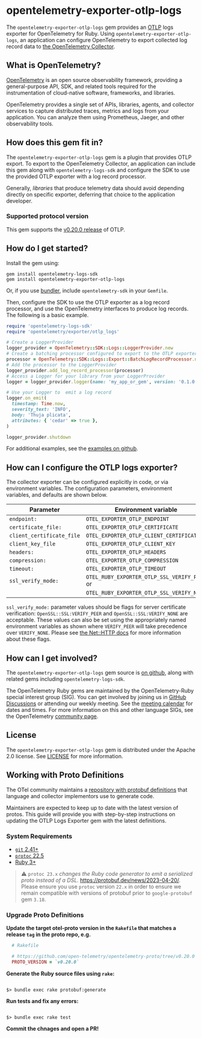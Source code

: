 # opentelemetry-exporter-otlp-logs

The `opentelemetry-exporter-otlp-logs` gem provides an [OTLP](https://github.com/open-telemetry/opentelemetry-proto) logs exporter for OpenTelemetry for Ruby. Using `opentelemetry-exporter-otlp-logs`, an application can configure OpenTelemetry to export collected log record data to [the OpenTelemetry Collector][opentelemetry-collector-home].

## What is OpenTelemetry?

[OpenTelemetry][opentelemetry-home] is an open source observability framework, providing a general-purpose API, SDK, and related tools required for the instrumentation of cloud-native software, frameworks, and libraries.

OpenTelemetry provides a single set of APIs, libraries, agents, and collector services to capture distributed traces, metrics and logs from your application. You can analyze them using Prometheus, Jaeger, and other observability tools.

## How does this gem fit in?

The `opentelemetry-exporter-otlp-logs` gem is a plugin that provides OTLP export. To export to the OpenTelemetry Collector, an application can include this gem along with `opentelemetry-logs-sdk` and configure the SDK to use the provided OTLP exporter with a log record processor.

Generally, *libraries* that produce telemetry data should avoid depending directly on specific exporter, deferring that choice to the application developer.

### Supported protocol version

This gem supports the [v0.20.0 release][otel-proto-release] of OTLP.

## How do I get started?

Install the gem using:

```console
gem install opentelemetry-logs-sdk
gem install opentelemetry-exporter-otlp-logs
```

Or, if you use [bundler][bundler-home], include `opentelemetry-sdk` in your `Gemfile`.

Then, configure the SDK to use the OTLP exporter as a log record processor, and use the OpenTelemetry interfaces to produce log records. The following is a basic example.

```ruby
require 'opentelemetry-logs-sdk'
require 'opentelemetry/exporter/otlp_logs'

# Create a LoggerProvider
logger_provider = OpenTelemetry::SDK::Logs::LoggerProvider.new
# Create a batching processor configured to export to the OTLP exporter
processor = OpenTelemetry::SDK::Logs::Export::BatchLogRecordProcessor.new(OpenTelemetry::Exporter::OTLP::Logs::LogsExporter.new)
# Add the processor to the LoggerProvider
logger_provider.add_log_record_processor(processor)
# Access a Logger for your library from your LoggerProvider
logger = logger_provider.logger(name: 'my_app_or_gem', version: '0.1.0')

# Use your Logger to  emit a log record
logger.on_emit(
  timestamp: Time.now,
  severity_text: 'INFO',
  body: 'Thuja plicata',
  attributes: { 'cedar' => true },
)

logger_provider.shutdown
```

For additional examples, see the [examples on github][examples-github].

## How can I configure the OTLP logs exporter?

The collector exporter can be configured explicitly in code, or via environment variables. The configuration parameters, environment variables, and defaults are shown below.

| Parameter                 | Environment variable                         | Default                             |
| ------------------------- | -------------------------------------------- | ----------------------------------- |
| `endpoint:`               | `OTEL_EXPORTER_OTLP_ENDPOINT`                | `"http://localhost:4318/v1/logs"`   |
| `certificate_file:`       | `OTEL_EXPORTER_OTLP_CERTIFICATE`             |                                     |
| `client_certificate_file` | `OTEL_EXPORTER_OTLP_CLIENT_CERTIFICATE`      |                                     |
| `client_key_file`         | `OTEL_EXPORTER_OTLP_CLIENT_KEY`              |                                     |
| `headers:`                | `OTEL_EXPORTER_OTLP_HEADERS`                 |                                     |
| `compression:`            | `OTEL_EXPORTER_OTLP_COMPRESSION`             | `"gzip"`                            |
| `timeout:`                | `OTEL_EXPORTER_OTLP_TIMEOUT`                 | `10`                                |
| `ssl_verify_mode:`        | `OTEL_RUBY_EXPORTER_OTLP_SSL_VERIFY_PEER` or | `OpenSSL::SSL:VERIFY_PEER`          |
|                           | `OTEL_RUBY_EXPORTER_OTLP_SSL_VERIFY_NONE`    |                                     |

`ssl_verify_mode:` parameter values should be flags for server certificate verification: `OpenSSL::SSL:VERIFY_PEER` and `OpenSSL::SSL:VERIFY_NONE` are acceptable. These values can also be set using the appropriately named environment variables as shown where `VERIFY_PEER` will take precedence over `VERIFY_NONE`.  Please see [the Net::HTTP docs](https://ruby-doc.org/stdlib-2.7.6/libdoc/net/http/rdoc/Net/HTTP.html#verify_mode) for more information about these flags.

## How can I get involved?

The `opentelemetry-exporter-otlp-logs` gem source is [on github][repo-github], along with related gems including `opentelemetry-logs-sdk`.

The OpenTelemetry Ruby gems are maintained by the OpenTelemetry-Ruby special interest group (SIG). You can get involved by joining us in [GitHub Discussions][discussions-url] or attending our weekly meeting. See the [meeting calendar][community-meetings] for dates and times. For more information on this and other language SIGs, see the OpenTelemetry [community page][ruby-sig].

## License

The `opentelemetry-exporter-otlp-logs` gem is distributed under the Apache 2.0 license. See [LICENSE][license-github] for more information.

## Working with Proto Definitions

The OTel community maintains a [repository with protobuf definitions][otel-proto-github] that language and collector implementors use to generate code.

Maintainers are expected to keep up to date with the latest version of protos. This guide will provide you with step-by-step instructions on updating the OTLP Logs Exporter gem with the latest definitions.

### System Requirements

- [`git` 2.41+][git-install]
- [`protoc` 22.5][protoc-install]
- [Ruby 3+][ruby-downloads]

> :warning: `protoc 23.x` *changes the Ruby code generator to emit a serialized proto instead of a DSL.* <https://protobuf.dev/news/2023-04-20/>. Please ensure you use `protoc` version `22.x` in order to ensure we remain compatible with versions of protobuf prior to `google-protobuf` gem `3.18`.

### Upgrade Proto Definitions

**Update the target otel-proto version in the `Rakefile` that matches a release `tag` in the proto repo, e.g.**

```ruby
  # Rakefile

  # https://github.com/open-telemetry/opentelemetry-proto/tree/v0.20.0
  PROTO_VERSION = `v0.20.0`
```

**Generate the Ruby source files using `rake`:**

```console

$> bundle exec rake protobuf:generate

```

**Run tests and fix any errors:**

```console

$> bundle exec rake test

```

**Commit the chnages and open a PR!**

[opentelemetry-collector-home]: https://opentelemetry.io/docs/collector/about/
[opentelemetry-home]: https://opentelemetry.io
[bundler-home]: https://bundler.io
[repo-github]: https://github.com/open-telemetry/opentelemetry-ruby
[license-github]: https://github.com/open-telemetry/opentelemetry-ruby/blob/main/LICENSE
[examples-github]: https://github.com/open-telemetry/opentelemetry-ruby/tree/main/examples
[ruby-sig]: https://github.com/open-telemetry/community#ruby-sig
[community-meetings]: https://github.com/open-telemetry/community#community-meetings
[discussions-url]: https://github.com/open-telemetry/opentelemetry-ruby/discussions
[git-install]: https://git-scm.com/book/en/v2/Getting-Started-Installing-Git
[protoc-install]: https://github.com/protocolbuffers/protobuf/releases/tag/v22.5
[ruby-downloads]: https://www.ruby-lang.org/en/downloads/
[otel-proto-github]: https://github.com/open-telemetry/opentelemetry-proto
[otel-proto-release]: https://github.com/open-telemetry/opentelemetry-proto/releases/tag/v0.20.0
